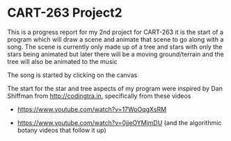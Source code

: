 # CART-263 Project2

This is a progress report for my 2nd project for CART-263
it is the start of a program which will draw a scene and
animate that scene to go along with a song.
The scene is currently only made up of a tree and stars
with only the stars being animated but later there will
be a moving ground/terrain and the tree will also be animated to the music

The song is started by clicking on the canvas

The start for the star and tree aspects of my program were inspired by Dan Shiffman from http://codingtra.in, specifically from these videos

-	https://www.youtube.com/watch?v=17WoOqgXsRM

-	https://www.youtube.com/watch?v=0jjeOYMjmDU (and the algorithmic botany videos that follow it up)
